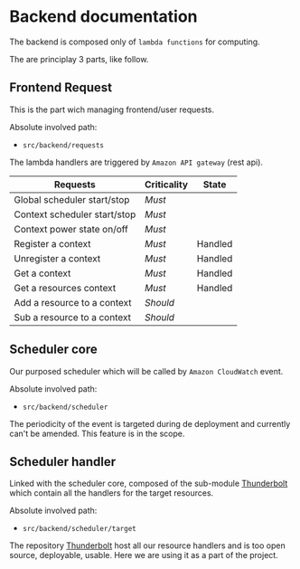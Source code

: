 # Backend documentation

The backend is composed only of `lambda functions` for computing.

The are principlay 3 parts, like follow.

## Frontend Request

This is the part wich managing frontend/user requests.

Absolute involved path:
  * `src/backend/requests`

The lambda handlers are triggered by `Amazon API gateway` (rest api).

| Requests                         | Criticality    | State         |
|----------------------------------|----------------|---------------|
| Global scheduler start/stop      | _Must_         |               |
| Context scheduler start/stop     | _Must_         |               |
| Context power state on/off       | _Must_         |               |
| Register a context               | _Must_         | Handled       |
| Unregister a context             | _Must_         | Handled       |
| Get a context                    | _Must_         | Handled       |
| Get a resources context          | _Must_         | Handled       |
| Add a resource to a context      | _Should_       |               |
| Sub a resource to a context      | _Should_       |               |

## Scheduler core

Our purposed scheduler which will be called by `Amazon CloudWatch` event.

Absolute involved path:
  * `src/backend/scheduler`

The periodicity of the event is targeted during de deployment and currently can't be amended. This feature is in the scope.

## Scheduler handler

Linked with the scheduler core, composed of the sub-module [Thunderbolt](https://github.com/le0kar0ub1/Thunderbolt) which contain all the handlers for the target resources.

Absolute involved path:
  * `src/backend/scheduler/target`

The repository [Thunderbolt](https://github.com/le0kar0ub1/Thunderbolt) host all our resource handlers and is too open source, deployable, usable. Here we are using it as a part of the project.